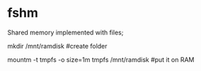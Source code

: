 # fshm
Shared memory implemented with files;

mkdir /mnt/ramdisk #create folder

mountm  -t tmpfs -o size=1m tmpfs /mnt/ramdisk #put it on RAM
